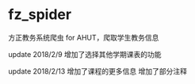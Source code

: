 # fz_spider
方正教务系统爬虫 for AHUT，爬取学生教务信息

update 2018/2/9
增加了选择其他学期课表的功能 

update 2018/2/13
增加了课程的更多信息 增加了部分注释
